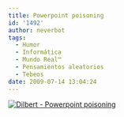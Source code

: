 ```yaml
---
title: Powerpoint poisoning
id: '1492'
author: neverbot
tags:
  - Humor
  - Informática
  - Mundo Real™
  - Pensamientos aleatorios
  - Tebeos
date: 2009-07-14 13:04:24
---
```


[![Dilbert - Powerpoint poisoning](./Dilbert-Powerpoint-poisoning.gif "Dilbert - Powerpoint poisoning")](http://www.dilbert.com/)